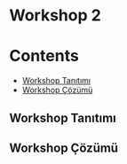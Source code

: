 # Workshop 2

# Contents
* [Workshop Tanıtımı](#intro)
* [Workshop Çözümü](#solution)



## Workshop Tanıtımı <a name="intro"></a>





## Workshop Çözümü <a name="solution"></a>









